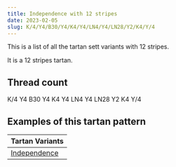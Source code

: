 ```yaml
---
title: Independence with 12 stripes
date: 2023-02-05
slug: K/4/Y4/B30/Y4/K4/Y4/LN4/Y4/LN28/Y2/K4/Y/4
---
```

This is a list of all the tartan sett variants with 12 stripes.

It is a 12 stripes tartan.


## Thread count
K/4 Y4 B30 Y4 K4 Y4 LN4 Y4 LN28 Y2 K4 Y/4

## Examples of this tartan pattern

| Tartan Variants |
|---------------|
| [Independence](/variants/k/4/y4/b30/y4/k4/y4/ln4/y4/ln28/y2/k4/y/4-b304080-k000000-lne0e0e0-yf0c000)||

